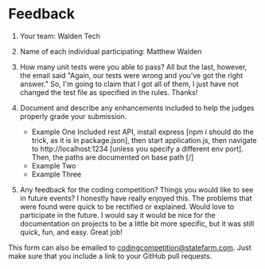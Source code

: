 # Feedback

1. Your team: Walden Tech
2. Name of each individual participating: Matthew Walden
3. How many unit tests were you able to pass? 
All but the last, however, the email said "Again, our tests were wrong and you've got the right answer." So, I'm going to claim that I got all of them, I just have not changed the test file as specified in the rules. Thanks!
4. Document and describe any enhancements included to help the judges properly grade your submission.
    - Example One 
Included rest API, install express [npm i should do the trick, as it is in package.json], then start application.js, then navigate to http://localhost:1234 [unless you specify a different env port]. Then, the paths are documented on base path [/]
    - Example Two
    - Example Three

5. Any feedback for the coding competition? Things you would like to see in future events?
I honestly have really enjoyed this. The problems that were found were quick to be rectified or explained. Would love to participate in the future. I would say it would be nice for the documentation on projects to be a little bit more specific, but it was still quick, fun, and easy. Great job!

This form can also be emailed to [codingcompetition@statefarm.com](mailto:codingcompetition@statefarm.com). Just make sure that you include a link to your GitHub pull requests.
